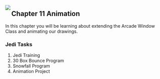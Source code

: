 <img align="left" src="http://hermonswebsites.com/Classes/CS/python.png"><H2>Chapter 11 Animation</H2>

In this chapter you will be learning about extending the Arcade Window Class and animating our drawings. 


<h3>Jedi Tasks</h3>
<ol>
  <li>Jedi Training</li>
  <li>30 Box Bounce Program</li>
  <li>Snowfall Program</li>
  <li>Animation Project</li>
  </ol>
